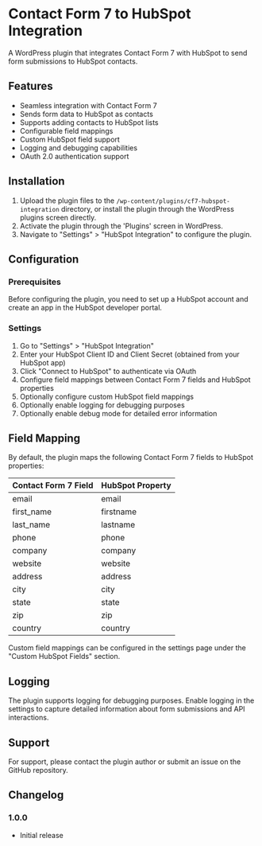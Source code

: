 # Contact Form 7 to HubSpot Integration

A WordPress plugin that integrates Contact Form 7 with HubSpot to send form submissions to HubSpot contacts.

## Features

- Seamless integration with Contact Form 7
- Sends form data to HubSpot as contacts
- Supports adding contacts to HubSpot lists
- Configurable field mappings
- Custom HubSpot field support
- Logging and debugging capabilities
- OAuth 2.0 authentication support

## Installation

1. Upload the plugin files to the `/wp-content/plugins/cf7-hubspot-integration` directory, or install the plugin through the WordPress plugins screen directly.
2. Activate the plugin through the 'Plugins' screen in WordPress.
3. Navigate to "Settings" > "HubSpot Integration" to configure the plugin.

## Configuration

### Prerequisites

Before configuring the plugin, you need to set up a HubSpot account and create an app in the HubSpot developer portal.

### Settings

1. Go to "Settings" > "HubSpot Integration"
2. Enter your HubSpot Client ID and Client Secret (obtained from your HubSpot app)
3. Click "Connect to HubSpot" to authenticate via OAuth
4. Configure field mappings between Contact Form 7 fields and HubSpot properties
5. Optionally configure custom HubSpot field mappings
6. Optionally enable logging for debugging purposes
7. Optionally enable debug mode for detailed error information

## Field Mapping

By default, the plugin maps the following Contact Form 7 fields to HubSpot properties:

| Contact Form 7 Field | HubSpot Property |
|---------------------|------------------|
| email               | email            |
| first_name          | firstname        |
| last_name           | lastname         |
| phone               | phone            |
| company             | company          |
| website             | website          |
| address             | address          |
| city                | city             |
| state               | state            |
| zip                 | zip              |
| country             | country          |

Custom field mappings can be configured in the settings page under the "Custom HubSpot Fields" section.

## Logging

The plugin supports logging for debugging purposes. Enable logging in the settings to capture detailed information about form submissions and API interactions.

## Support

For support, please contact the plugin author or submit an issue on the GitHub repository.

## Changelog

### 1.0.0
*   Initial release